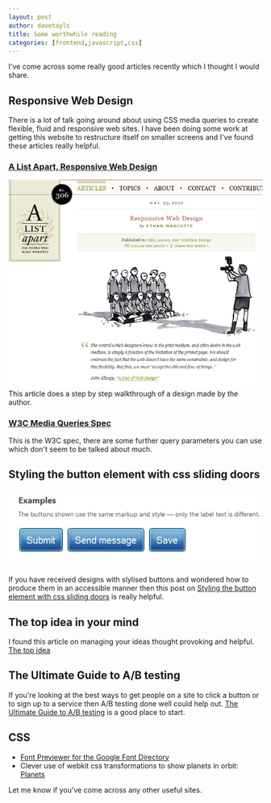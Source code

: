 ```yaml
---
layout: post
author: davetayls
title: Some worthwhile reading
categories: [frontend,javascript,css]
---
```


I've come across some really good articles recently which I thought I would share.

Responsive Web Design
---------------------

There is a lot of talk going around about using CSS media queries to create flexible, fluid and responsive web sites. I have been doing some work at getting this website to restructure itself on smaller screens and I've found these articles really helpful.

### [A List Apart, Responsive Web Design](http://www.alistapart.com/articles/responsive-web-design/)
![a list apart](/content/alaresponsive.jpg)
This article does a step by step walkthrough of a design made by the author.

### [W3C Media Queries Spec](http://www.w3.org/TR/css3-mediaqueries/)
This is the W3C spec, there are some further query parameters you can use which don't seem to be talked about much.


Styling the button element with css sliding doors
-------------------------------------------------
![button sliding doors](/content/buttonslidingdoors.jpg)

If you have received designs with slylised buttons and wondered how to produce them in an accessible manner then this post on [Styling the button element with css sliding doors](http://www.filamentgroup.com/lab/update_styling_the_button_element_with_css_sliding_doors_now_with_image_spr/) is really helpful.

The top idea in your mind
-------------------------
I found this article on managing your ideas thought provoking and helpful. [The top idea](http://www.paulgraham.com/top.html)

The Ultimate Guide to A/B testing
---------------------------------
If you're looking at the best ways to get people on a site to click a button or to sign up to a service then A/B testing done well could help out. [The Ultimate Guide to A/B testing](http://www.smashingmagazine.com/2010/06/24/the-ultimate-guide-to-a-b-testing/) is a good place to start.

CSS
---
* [Font Previewer for the Google Font Directory](http://code.google.com/webfonts/preview)
* Clever use of webkit css transformations to show planets in orbit: [Planets](http://andyhume.net/science/planets.htm)

Let me know if you've come across any other useful sites.